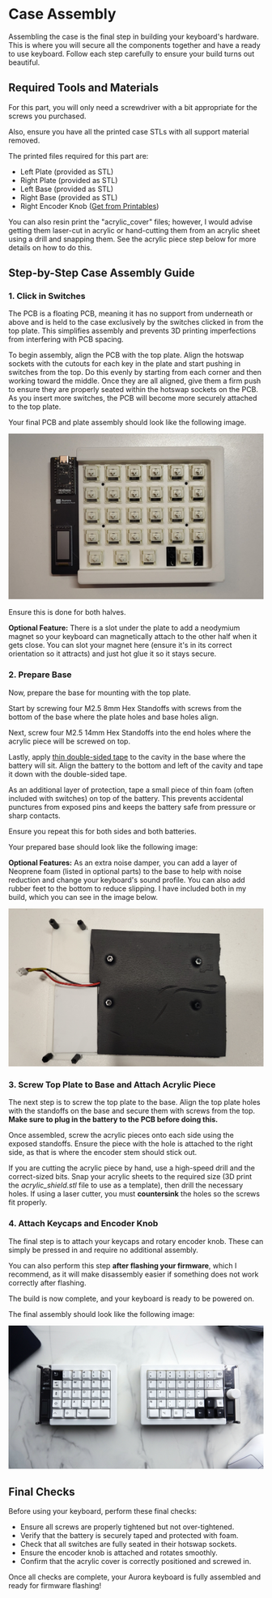 # Case Assembly

Assembling the case is the final step in building your keyboard's hardware. This is where you will secure all the components together and have a ready to use keyboard. Follow each step carefully to ensure your build turns out beautiful.

## Required Tools and Materials

For this part, you will only need a screwdriver with a bit appropriate for the screws you purchased.

Also, ensure you have all the printed case STLs with all support material removed.

The printed files required for this part are:

- Left Plate (provided as STL)
- Right Plate (provided as STL)
- Left Base (provided as STL)
- Right Base (provided as STL)
- Right Encoder Knob ([Get from Printables](https://www.printables.com/model/347536-encoder-knob))

You can also resin print the "acrylic_cover" files; however, I would advise getting them laser-cut in acrylic or hand-cutting them from an acrylic sheet using a drill and snapping them. See the acrylic piece step below for more details on how to do this.

## Step-by-Step Case Assembly Guide

### 1. Click in Switches

The PCB is a floating PCB, meaning it has no support from underneath or above and is held to the case exclusively by the switches clicked in from the top plate. This simplifies assembly and prevents 3D printing imperfections from interfering with PCB spacing.

To begin assembly, align the PCB with the top plate. Align the hotswap sockets with the cutouts for each key in the plate and start pushing in switches from the top. Do this evenly by starting from each corner and then working toward the middle. Once they are all aligned, give them a firm push to ensure they are properly seated within the hotswap sockets on the PCB. As you insert more switches, the PCB will become more securely attached to the top plate.

Your final PCB and plate assembly should look like the following image.

![Assembled Plate](../images/assembled_plate.jpg)

Ensure this is done for both halves.

**Optional Feature:** There is a slot under the plate to add a neodymium magnet so your keyboard can magnetically attach to the other half when it gets close. You can slot your magnet here (ensure it's in its correct orientation so it attracts) and just hot glue it so it stays secure.

### 2. Prepare Base

Now, prepare the base for mounting with the top plate.

Start by screwing four M2.5 8mm Hex Standoffs with screws from the bottom of the base where the plate holes and base holes align.

Next, screw four M2.5 14mm Hex Standoffs into the end holes where the acrylic piece will be screwed on top.

Lastly, apply [thin double-sided tape](https://www.amazon.ca/dp/B00BXYWXY8) to the cavity in the base where the battery will sit. Align the battery to the bottom and left of the cavity and tape it down with the double-sided tape.

As an additional layer of protection, tape a small piece of thin foam (often included with switches) on top of the battery. This prevents accidental punctures from exposed pins and keeps the battery safe from pressure or sharp contacts.

Ensure you repeat this for both sides and both batteries.

Your prepared base should look like the following image:

**Optional Features:** As an extra noise damper, you can add a layer of Neoprene foam (listed in optional parts) to the base to help with noise reduction and change your keyboard's sound profile. You can also add rubber feet to the bottom to reduce slipping. I have included both in my build, which you can see in the image below.

![Assembled Base](../images/assembled_base.jpg)

### 3. Screw Top Plate to Base and Attach Acrylic Piece

The next step is to screw the top plate to the base. Align the top plate holes with the standoffs on the base and secure them with screws from the top. **Make sure to plug in the battery to the PCB before doing this.**

Once assembled, screw the acrylic pieces onto each side using the exposed standoffs. Ensure the piece with the hole is attached to the right side, as that is where the encoder stem should stick out.

If you are cutting the acrylic piece by hand, use a high-speed drill and the correct-sized bits. Snap your acrylic sheets to the required size (3D print the *acrylic_shield.stl* file to use as a template), then drill the necessary holes. If using a laser cutter, you must **countersink** the holes so the screws fit properly.

### 4. Attach Keycaps and Encoder Knob

The final step is to attach your keycaps and rotary encoder knob. These can simply be pressed in and require no additional assembly.

You can also perform this step **after flashing your firmware**, which I recommend, as it will make disassembly easier if something does not work correctly after flashing.

The build is now complete, and your keyboard is ready to be powered on.

The final assembly should look like the following image:

![Final Build](../images/top_view.jpg)

## Final Checks

Before using your keyboard, perform these final checks:

- Ensure all screws are properly tightened but not over-tightened.
- Verify that the battery is securely taped and protected with foam.
- Check that all switches are fully seated in their hotswap sockets.
- Ensure the encoder knob is attached and rotates smoothly.
- Confirm that the acrylic cover is correctly positioned and screwed in.

Once all checks are complete, your Aurora keyboard is fully assembled and ready for firmware flashing!
